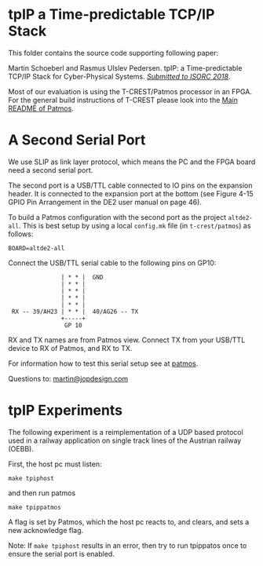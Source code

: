 # tpIP a Time-predictable TCP/IP Stack

This folder contains the source code supporting following paper:

Martin Schoeberl and Rasmus Ulslev Pedersen.
tpIP: a Time-predictable TCP/IP Stack for Cyber-Physical Systems.
[*Submitted to ISORC 2018*](https://cps-research-group.github.io/ISORC2018/html/program.html).

Most of our evaluation is using the T-CREST/Patmos processor in an FPGA.
For the general build instructions of T-CREST please look into the
[Main README of Patmos](https://github.com/t-crest/patmos).

# A Second Serial Port

We use SLIP as link layer protocol, which means the PC and the FPGA board
need a second serial port.

The second port is a USB/TTL cable connected to IO pins on the expansion header.
It is connected to the expansion port at the bottom (see Figure 4-15
GPIO Pin Arrangement in the DE2 user manual on page 46).

To build a Patmos configuration with the second port as the project `altde2-all`.
This is best setup by using a local `config.mk` file (in `t-crest/patmos`) as follows:

```
BOARD=altde2-all
```

Connect the USB/TTL serial cable to the following pins on GP10:

```
               | * * |  GND
               | * * |
               | * * |
               | * * |
               | * * |
 RX -- 39/AH23 | * * |  40/AG26 -- TX
               +-----+
                GP 10
```

RX and TX names are from Patmos view. Connect TX from your USB/TTL
device to RX of Patmos, and RX to TX.

For information how to test this serial setup see at [patmos](../patmos).

Questions to: martin@jopdesign.com


# tpIP Experiments

The following experiment is a reimplementation of a UDP based protocol
used in a railway application on single track lines of the Austrian
railway (OEBB).


First, the host pc must listen:
```
make tpiphost
```

and then run patmos

```
make tpippatmos
```

A flag is set by Patmos, which the host pc reacts to, and clears, and sets a new acknowledge flag.

Note: If `make tpiphost` results in an error, then try to run tpippatos once to ensure the serial port is enabled.